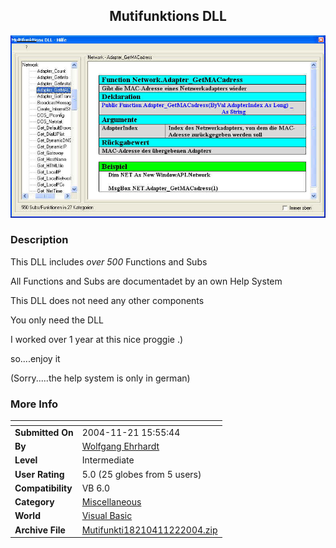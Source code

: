 ﻿<div align="center">

## Mutifunktions DLL

<img src="PIC20041122101846221.JPG">
</div>

### Description

This DLL includes *over 500* Functions and Subs

All Functions and Subs are documentadet by an own Help System

This DLL does not need any other components

You only need the DLL

I worked over 1 year at this nice proggie .)

so....enjoy it

(Sorry.....the help system is only in german)
 
### More Info
 


<span>             |<span>
---                |---
**Submitted On**   |2004-11-21 15:55:44
**By**             |[Wolfgang Ehrhardt](https://github.com/Planet-Source-Code/PSCIndex/blob/master/ByAuthor/wolfgang-ehrhardt.md)
**Level**          |Intermediate
**User Rating**    |5.0 (25 globes from 5 users)
**Compatibility**  |VB 6\.0
**Category**       |[Miscellaneous](https://github.com/Planet-Source-Code/PSCIndex/blob/master/ByCategory/miscellaneous__1-1.md)
**World**          |[Visual Basic](https://github.com/Planet-Source-Code/PSCIndex/blob/master/ByWorld/visual-basic.md)
**Archive File**   |[Mutifunkti18210411222004\.zip](https://github.com/Planet-Source-Code/wolfgang-ehrhardt-mutifunktions-dll__1-57379/archive/master.zip)








